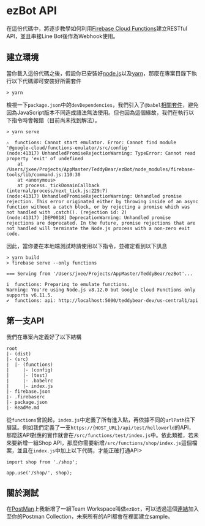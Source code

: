 # ezBot API
在這份代碼中，將逐步教學如何利用[Firebase Cloud Functions](https://firebase.google.com/docs/functions)建立RESTful API，並且串接Line Bot後作為Webhook使用。

## 建立環境
當你載入這份代碼之後，假設你已安裝好[node.js](https://nodejs.org)以及[yarn](https://yarnpkg.com)，那麼在專案目錄下執行以下代碼即可安裝好所需套件
```
> yarn 
```

檢視一下`package.json`中的`devDependencies`，我們引入了`@babel`[相關套件](https://babeljs.io/)，避免因為JavaScript版本不同造成語法無法使用。但也因為這個緣故，我們在執行以下指令時會報錯（目前尚未找到解法）。
```
> yarn serve

⚠  functions: Cannot start emulator. Error: Cannot find module '@google-cloud/functions-emulator/src/config'
(node:41317) UnhandledPromiseRejectionWarning: TypeError: Cannot read property 'exit' of undefined
    at /Users/jxee/Projects/AppMaster/TeddyBear/ezBot/node_modules/firebase-tools/lib/command.js:110:30
    at <anonymous>
    at process._tickDomainCallback (internal/process/next_tick.js:229:7)
(node:41317) UnhandledPromiseRejectionWarning: Unhandled promise rejection. This error originated either by throwing inside of an async function without a catch block, or by rejecting a promise which was not handled with .catch(). (rejection id: 2)
(node:41317) [DEP0018] DeprecationWarning: Unhandled promise rejections are deprecated. In the future, promise rejections that are not handled will terminate the Node.js process with a non-zero exit code.
```

因此，當你要在本地端測試時請使用以下指令，並確定看到以下訊息
```
> yarn build
> firebase serve --only functions

=== Serving from '/Users/jxee/Projects/AppMaster/TeddyBear/ezBot'...

i  functions: Preparing to emulate functions.
Warning: You're using Node.js v8.12.0 but Google Cloud Functions only supports v6.11.5.
✔  functions: api: http://localhost:5000/teddybear-dev/us-central1/api
```

## 第一支API
我們在專案內定義好了以下結構
```
root
|- (dist)
|- (src)
|  |- (functions)
|     |- (config)
|     |- (test)
|     |- .babelrc
|     |- index.js
|- firebase.json
|- .firebaserc
|- package.json
|- ReadMe.md
```
從`functions`曾說起，`index.js`中定義了所有進入點，再依據不同的`urlPath`往下展延。例如我們定義了一支`https://{HOST_URL}/api/test/helloworld`的API，那麼該API對應的實作就會在`/src/functions/test/index.js`中。依此類推，若未來要新增一組Shop API，那麼你需要新增`/src/functions/shop/index.js`這個檔案，並且在`index.js`中加上以下代碼，才能正確打通API>
```
import shop from './shop';

app.use('/shop/', shop);
```

## 關於測試
在[PostMan](https://www.getpostman.com/)上我新增了一組Team Workspace叫做`ezBot`，可以透過這個[連結](https://app.getpostman.com/join-team?invite_code=6cd450a1d6f33470e529b29e7f67c894&ws=1cee1900-5f58-4442-9912-676ec3469e0b)加入至你的Postman Collection，未來所有的API都會在裡面建立sample。
